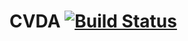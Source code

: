 # CVDA [![Build Status](https://travis-ci.org/ALtek38/CVDA.svg?branch=master)](https://travis-ci.org/ALtek38/CVDA)
